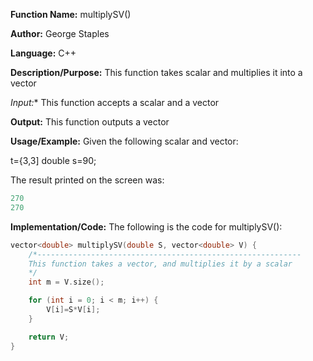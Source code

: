 **Function Name:**          multiplySV()

**Author:** George Staples

**Language:** C++

**Description/Purpose:** This function takes scalar and multiplies it into a vector

*Input:** This function accepts a scalar and a vector
  
**Output:** This function outputs a vector

**Usage/Example:**
Given the following scalar and vector:

t={3,3]
double s=90;

The result printed on the screen was:
```c++
270
270
```

**Implementation/Code:** The following is the code for multiplySV():

```c++
vector<double> multiplySV(double S, vector<double> V) {
	/*-----------------------------------------------------------
	This function takes a vector, and multiplies it by a scalar
	*/
	int m = V.size();

	for (int i = 0; i < m; i++) {
        V[i]=S*V[i];
    }

	return V;
}
```


